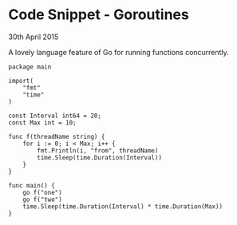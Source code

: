 # Code Snippet - Goroutines

<time datetime="2015-05-30">30th April 2015</time>

A lovely language feature of Go for running functions concurrently.

```
package main

import(
    "fmt"
    "time"
)

const Interval int64 = 20;
const Max int = 10;

func f(threadName string) {
    for i := 0; i < Max; i++ {
        fmt.Println(i, "from", threadName)
        time.Sleep(time.Duration(Interval))
    }
}

func main() {
    go f("one")
    go f("two")
    time.Sleep(time.Duration(Interval) * time.Duration(Max))
}
```